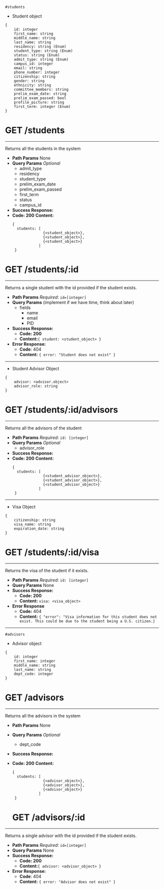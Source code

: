 `#students`

* Student object
```
{
    id: integer
    first_name: string
    middle_name: string
    last_name: string
    residency: string (Enum)
    student_type: string (Enum)
    status: string (Enum)
    admit_type: string (Enum)
    campus_id: integer
    email: string
    phone_number: integer
    citizenship: string
    gender: string
    ethnicity: string
    committee_members: string
    prelim_exam_date: string
    prelim_exam_passed: bool
    profile_picture: string
    first_term: integer (Enum)
}
```

# GET /students
---------------------------------
  Returns all the students in the system
* **Path Params**
  None 
* **Query Params**
  *Optional*
    * admit_type
    * residency
    * student_type
    * prelim_exam_date
    * prelim_exam_passed
    * first_term
    * status
    * campus_id
* **Success Response:**
* **Code: 200**
  **Content:**
  ```
  {
    students: [
                {<student_object>},
                {<student_object>},
                {<student_object>}
              ]
   }
  ```

# GET /students/:id
---------------------------------
  Returns a single student with the id provided if the student exists.
* **Path Params**
  *Required*: `id=[integer]`
* **Query Params** (implement if we have time, think about later)
  * fields
    * name
    * email
    * PID
* **Success Response:**
  * **Code: 200**
  * **Content:**```{ student: <student_object> }```
* **Error Response:**
  * **Code**: 404
  * **Content:** `{ error: "Student does not exist" }` 
---

* Student Advisor Object

```
{
    advisor: <advisor.object>
    advisor_role: string
}
```


# GET /students/:id/advisors
---------------------------------
  Returns all the advisors of the student
* **Path Params**
  *Required:* `id: [integer]` 
* **Query Params**
  *Optional*
    * advisor_role
* **Success Response:**
* **Code: 200**
  **Content:**
  ```
  {
    students: [
                {<student_advisor_object>},
                {<student_advisor_object>},
                {<student_advisor_object>}
              ]
   }
  ```
---

* Visa Object

```
{
    citizenship: string
    visa_name: string
    expiration_date: string
}
```


# GET /students/:id/visa
---------------------------------
  Returns the visa of the student if it exists.
* **Path Params**
  *Required:* `id: [integer]` 
* **Query Params**
None
* **Success Response:**
  * **Code: 200**
  * **Content:** `visa: <visa_object>`
* **Error Response**
  * **Code:** 404
  * **Content:** `{ "error": "Visa information for this student does not exist. This could be due to the student being a U.S. citizen.}`
---

`#advisors`
* Advisor object
```
{
    id: integer
    first_name: integer
    middle_name: string
    last_name: string
    dept_code: integer
}
```
# GET /advisors
---------------------------------
  Returns all the advisors in the system
* **Path Params**
  None 
* **Query Params**
  *Optional*
    * dept_code
* **Success Response:**
* **Code: 200**
  **Content:**
  ```
  {
    students: [
                {<advisor_object>},
                {<advisor_object>},
                {<advisor_object>}
              ]
   }
  ```

  # GET /advisors/:id
---------------------------------
  Returns a single advisor with the id provided if the student exists.
* **Path Params**
  *Required*: `id=[integer]`
* **Query Params** 
None
* **Success Response:**
  * **Code: 200**
  * **Content:**```{ advisor: <advisor_object> }```
* **Error Response:**
  * **Code**: 404
  * **Content:** `{ error: "Advisor does not exist" }` 














